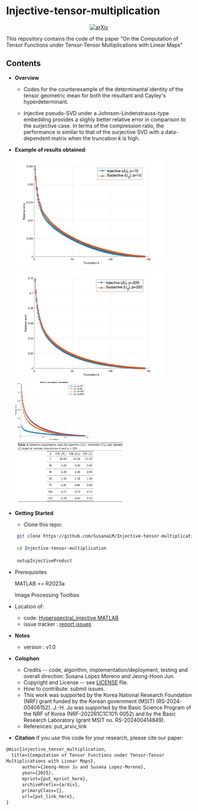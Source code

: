 # Injective-tensor-multiplication
<p align="center"><a href="put_link_here"><img src='https://img.shields.io/badge/arXiv-Paper-red?logo=arxiv&logoColor=white' alt='arXiv'></a>

This repository contains the code of the paper "On the Computation of Tensor Functions under Tensor-Tensor Multiplications with Linear Maps"
## Contents


* **Overview**
  - Codes for the counterexample of the determinantal identity of the tensor geometric mean for both the resultant and Cayley's hyperdeterminant.
    
  - Injective pseudo-SVD under a Johnson-Lindenstrauss-type embedding provides a slighly better relative error in comparison to the surjective case. In terms of the compression ratio, the performance is similar to that of the surjective SVD with a data-dependent matrix when the truncation $k$ is high.



* **Example of results obtained**:  

  <img src="img/surj_vs_inj_err_k_p_10.jpg" alt="p=10 error curves" width="400"/>  
  <img src="img/surj_vs_inj_err_k_p_220.jpg" alt="p=220 error curves" width="400"/>
  <img src="img/error_vs_truncation_k_all_methods.png" alt="p=220 error curves" width="200"/>
  <img src="img/Table_CR.png" alt="p=220 error curves" width="300"/>

 

* **Getting Started**
  - Clone this repo:
```bash 
    git clone https://github.com/SusanaLM/Injective-tensor-multiplication.git

    cd Injective-tensor-multiplication

    setupInjectiveProduct
```    

  - Prerequisites

    MATLAB >= R2023a
       
    Image Processing Toolbox


  - Location of:
    - code: [Hyperspectral_injective MATLAB](ex_hyperspectral_injective.py)
    - issue tracker : [report issues](https://github.com/SusanaLM/Injective-tensor-multiplication/issues)



* **Notes**
  - version : v1.0


* **Colophon**
  - Credits -- code, algorithm, implementation/deployment, testing and overall direction: Susana López Moreno and Jeong-Hoon Jun.
  - Copyright and License -- see [LICENSE](https://github.com/SusanaLM/Injective-tensor-multiplication?tab=MIT-1-ov-file) file.
  - How to contribute: submit issues.
  - This work was supported by the Korea National Research Foundation (NRF) grant funded by the Korean government (MSIT) (RS-2024-00406152). J.-H. Ju was supported by the Basic Science Program of the NRF of Korea (NRF-2022R1C1C101\\ 0052) and by the Basic Research Laboratory (grant MSIT no. RS-202400414849).
  - References:  put_arxiv_link
  
* **Citation**
If you use this code for your research, please cite our paper:

```
@misc{injective_tensor_multiplication,
  title={Computation of Tensor Functions under Tensor-Tensor Multiplications with Linear Maps}, 
      author={Jeong-Hoon Ju and Susana Lopez-Moreno},
      year={2025},
      eprint={put_eprint_here},
      archivePrefix={arXiv},
      primaryClass={},
      url={put_link_here}, 
}
```
